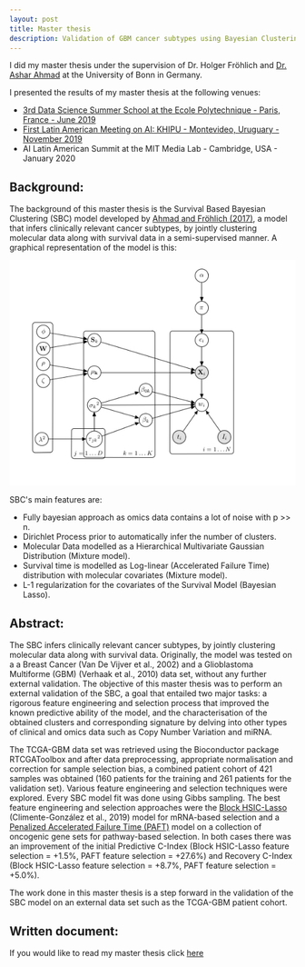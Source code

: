 ```yaml
---
layout: post
title: Master thesis
description: Validation of GBM cancer subtypes using Bayesian Clustering
---
```

I did my master thesis under the supervision of Dr. Holger Fröhlich and [Dr. Ashar Ahmad](https://www.linkedin.com/in/ashar-ahmad-phd/) at the University of Bonn in Germany.

I presented the results of my master thesis at the following venues:
* [3rd Data Science Summer School at the Ecole Polytechnique - Paris, France - June 2019](https://2019.ds3-datascience-polytechnique.fr/posters/)
* [First Latin American Meeting on AI: KHIPU - Montevideo, Uruguary - November 2019](https://khipu.ai/2019event/)
* AI Latin American Summit at the MIT Media Lab - Cambridge, USA - January 2020


Background:
------------

The background of this master thesis is the Survival Based Bayesian Clustering (SBC) model developed by [Ahmad and Fröhlich (2017)](https://pubmed.ncbi.nlm.nih.gov/28961917/), a model that infers clinically relevant cancer subtypes,
by jointly clustering molecular data along with survival data in a semi-supervised manner. A graphical representation of the model is this:

![SBC](https://raw.githubusercontent.com/CamilaDuitama/MasterThesis/master/images/Graphical_model_SBC.png)

SBC's main features are:
- Fully bayesian approach as omics data contains a lot of noise with p >> n.
- Dirichlet Process prior to automatically infer the number of clusters.
- Molecular Data modelled as a Hierarchical Multivariate Gaussian Distribution (Mixture model).
- Survival time is modelled as Log-linear (Accelerated Failure Time) distribution with molecular covariates (Mixture model).
- L-1 regularization for the covariates of the Survival Model (Bayesian Lasso).


Abstract:
------------

The SBC infers clinically relevant cancer subtypes, by jointly clustering molecular data along with survival data. Originally, the model was tested on a a
Breast Cancer (Van De Vijver et al., 2002) and a Glioblastoma Multiforme (GBM) (Verhaak et al., 2010) data set, without any further external validation.
The objective of this master thesis was to perform an external validation of the SBC, a goal that entailed two major tasks: a rigorous feature engineering
and selection process that improved the known predictive ability of the model, and the characterisation of the obtained clusters and corresponding signature
by delving into other types of clinical and omics data such as Copy Number Variation and miRNA.

The TCGA-GBM data set was retrieved using the Bioconductor package RTCGAToolbox and after data preprocessing, appropriate normalisation and correction for
sample selection bias, a combined patient cohort of 421 samples was obtained (160 patients for the training and 261 patients for the validation set).
Various feature engineering and selection techniques were explored. Every SBC model fit was done using Gibbs sampling. The best feature engineering and
selection approaches were the [Block HSIC-Lasso](https://camiladuitama.github.io/MasterThesis/HSIC-Lasso-Regression.html) (Climente-González et al., 2019)
model for mRNA-based selection and a [Penalized Accelerated Failure Time (PAFT)](https://camiladuitama.github.io/MasterThesis/OncogenicGeneSets+PAFT.html)
model on a collection of oncogenic gene sets for pathway-based selection. In both cases there was an improvement of the initial Predictive C-Index
(Block HSIC-Lasso feature selection = +1.5%, PAFT feature selection = +27.6%) and Recovery C-Index (Block HSIC-Lasso feature selection = +8.7%,
PAFT feature selection = +5.0%). 

The work done in this master thesis is a step forward in the validation of the SBC model on an external data set such as the TCGA-GBM patient cohort.



Written document:
------------

If you would like to read my master thesis click [here](https://github.com/CamilaDuitama/MasterThesis/raw/master/Master%20thesis%20final%20version.pdf)
